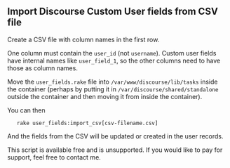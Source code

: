 ## Import Discourse Custom User fields from CSV file

Create a CSV file with column names in the first row.

One column must contain the `user_id` (not `username`). Custom user fields have internal names like `user_field_1`, so the other columns need to have those as column names. 

Move the `user_fields.rake` file into `/var/www/discourse/lib/tasks` inside the container (perhaps by putting it in `/var/discourse/shared/standalone` outside the container and then moving it from inside the container).

You can then

       rake user_fields:import_csv[csv-filename.csv]

And the fields from the CSV will be updated or created in the user records.

This script is available free and is unsupported. If you would like to pay for support, feel free to contact me.

